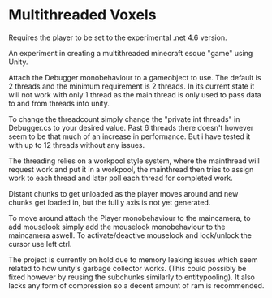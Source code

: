 # Multithreaded Voxels

Requires the player to be set to the experimental .net 4.6 version.

An experiment in creating a multithreaded minecraft esque "game" using Unity.

Attach the Debugger monobehaviour to a gameobject to use.
The default is 2 threads and the minimum requirement is 2 threads. In its current state it will not work with only 1 thread as the main thread is only used to pass data to and from threads into unity.

To change the threadcount simply change the "private int threads" in Debugger.cs to your desired value. Past 6 threads there doesn't however seem to be that much of an increase in performance. But i have tested it with up to 12 threads without any issues.

The threading relies on a workpool style system, where the mainthread will request work and put it in a workpool, the mainthread then tries to assign work to each thread and later poll each thread for completed work.

Distant chunks to get unloaded as the player moves around and new chunks get loaded in, but the full y axis is not yet generated.

To move around attach the Player monobehaviour to the maincamera, to add mouselook simply add the mouselook monobehaviour to the maincamera aswell. To activate/deactive mouselook and lock/unlock the cursor use left ctrl.


The project is currently on hold due to memory leaking issues which seem related to how unity's garbage collector works. (This could possibly be fixed however by reusing the subchunks similarly to entitypooling). It also lacks any form of compression so a decent amount of ram is recommended.
